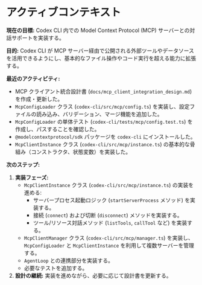 # アクティブコンテキスト

**現在の目標:** Codex CLI 内での Model Context Protocol (MCP) サーバーとの対話サポートを実装する。

**目的:** Codex CLI が MCP サーバー経由で公開される外部ツールやデータソースを活用できるようにし、基本的なファイル操作やコード実行を超える能力に拡張する。

**最近のアクティビティ:**

- MCP クライアント統合設計書 (`docs/mcp_client_integration_design.md`) を作成・更新した。
- `McpConfigLoader` クラス (`codex-cli/src/mcp/config.ts`) を実装し、設定ファイルの読み込み、バリデーション、マージ機能を追加した。
- `McpConfigLoader` の単体テスト (`codex-cli/tests/mcp/config.test.ts`) を作成し、パスすることを確認した。
- `@modelcontextprotocol/sdk` パッケージを `codex-cli` にインストールした。
- `McpClientInstance` クラス (`codex-cli/src/mcp/instance.ts`) の基本的な骨組み（コンストラクタ、状態変数）を実装した。

**次のステップ:**

1.  **実装フェーズ:**
    - `McpClientInstance` クラス (`codex-cli/src/mcp/instance.ts`) の実装を進める:
      - サーバープロセス起動ロジック (`startServerProcess` メソッド) を実装する。
      - 接続 (`connect`) および切断 (`disconnect`) メソッドを実装する。
      - ツール/リソース対話メソッド (`listTools`, `callTool` など) を実装する。
    - `McpClientManager` クラス (`codex-cli/src/mcp/manager.ts`) を実装し、`McpConfigLoader` と `McpClientInstance` を利用して複数サーバーを管理する。
    - `AgentLoop` との連携部分を実装する。
    - 必要なテストを追加する。
2.  **設計の継続:** 実装を進めながら、必要に応じて設計書を更新する。
